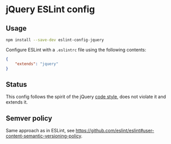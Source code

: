# jQuery ESLint config

## Usage

```sh
npm install --save-dev eslint-config-jquery
```

Configure ESLint with a `.eslintrc` file using the following contents:
```json
{
	"extends": "jquery"
}
```

## Status

This config follows the spirit of the jQuery [code style](https://contribute.jquery.org/style-guide/js/), does not violate it and extends it.

## Semver policy

Same approach as in ESLint, see https://github.com/eslint/eslint#user-content-semantic-versioning-policy.
